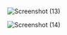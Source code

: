 # 
![Screenshot (13)](https://user-images.githubusercontent.com/104409165/199952036-cd4c5691-13e0-478e-8976-767d2b22b2b5.png)

![Screenshot (14)](https://user-images.githubusercontent.com/104409165/199953451-500fe543-01fd-4f0a-8782-5e8b2576ed1d.png)
